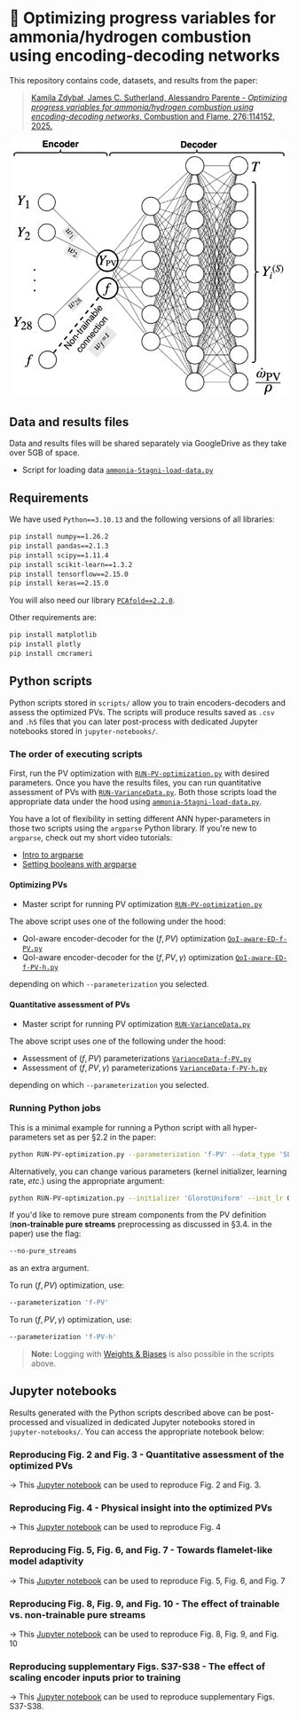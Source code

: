 # 📄 Optimizing progress variables for ammonia/hydrogen combustion using encoding-decoding networks

This repository contains code, datasets, and results from the paper:

> [Kamila Zdybał, James C. Sutherland, Alessandro Parente - *Optimizing progress variables for ammonia/hydrogen combustion using encoding-decoding networks*, Combustion and Flame, 276:114152, 2025.](https://www.sciencedirect.com/science/article/pii/S0010218025001907)

<p align="center">
  <img src="https://github.com/kamilazdybal/pv-optimization/raw/main/figures/ED-for-PV-optimization.png" width="500">
</p>

## Data and results files

Data and results files will be shared separately via GoogleDrive as they take over 5GB of space.

- Script for loading data [`ammonia-Stagni-load-data.py`](scripts/ammonia-Stagni-load-data.py)

## Requirements

We have used `Python==3.10.13` and the following versions of all libraries:

```bash
pip install numpy==1.26.2
pip install pandas==2.1.3
pip install scipy==1.11.4
pip install scikit-learn==1.3.2
pip install tensorflow==2.15.0
pip install keras==2.15.0
```

You will also need our library [`PCAfold==2.2.0`](https://pcafold.readthedocs.io/en/latest/index.html).

Other requirements are:

```bash
pip install matplotlib
pip install plotly
pip install cmcrameri
```

## Python scripts

Python scripts stored in `scripts/` allow you to train encoders-decoders and assess the optimized PVs.
The scripts will produce results saved as `.csv` and `.h5` files that you can later post-process with dedicated
Jupyter notebooks stored in `jupyter-notebooks/`.

### The order of executing scripts

First, run the PV optimization with [`RUN-PV-optimization.py`](scripts/RUN-PV-optimization.py) with desired parameters. 
Once you have the results files, you can run quantitative assessment of PVs with [`RUN-VarianceData.py`](scripts/RUN-VarianceData.py). 
Both those scripts load the appropriate data under the hood using [`ammonia-Stagni-load-data.py`](scripts/ammonia-Stagni-load-data.py).

You have a lot of flexibility in setting different ANN hyper-parameters in those two scripts using the `argparse` Python library.
If you're new to `argparse`, check out my short video tutorials:

- [Intro to argparse](https://youtu.be/ONCv_ql2xpE)
- [Setting booleans with argparse](https://youtu.be/8gfFteE6jz0)

#### Optimizing PVs

- Master script for running PV optimization [`RUN-PV-optimization.py`](scripts/RUN-PV-optimization.py)

The above script uses one of the following under the hood:

- QoI-aware encoder-decoder for the $(f, PV)$ optimization [`QoI-aware-ED-f-PV.py`](scripts/QoI-aware-ED-f-PV.py)
- QoI-aware encoder-decoder for the $(f, PV, \gamma)$ optimization [`QoI-aware-ED-f-PV-h.py`](scripts/QoI-aware-ED-f-PV-h.py)

depending on which `--parameterization` you selected.

#### Quantitative assessment of PVs

- Master script for running PV optimization [`RUN-VarianceData.py`](scripts/RUN-VarianceData.py)

The above script uses one of the following under the hood:

- Assessment of $(f, PV)$ parameterizations [`VarianceData-f-PV.py`](scripts/VarianceData-f-PV.py)
- Assessment of $(f, PV, \gamma)$ parameterizations [`VarianceData-f-PV-h.py`](scripts/VarianceData-f-PV-h.py)

depending on which `--parameterization` you selected.

### Running Python jobs

This is a minimal example for running a Python script with all hyper-parameters set as per §2.2 in the paper:

```bash
python RUN-PV-optimization.py --parameterization 'f-PV' --data_type 'SLF' --data_tag 'NH3-H2-air-25perc' --random_seeds_tuple 0 20 --target_variables_indices 0 1 3 5 6 9
```

Alternatively, you can change various parameters (kernel initializer, learning rate, *etc*.) using the appropriate argument:

```bash
python RUN-PV-optimization.py --initializer 'GlorotUniform' --init_lr 0.001 --parameterization 'f-PV' --data_type 'SLF' --data_tag 'NH3-H2-air-25perc' --random_seeds_tuple 0 20 --target_variables_indices 0 1 3 5 6 9
```

If you'd like to remove pure stream components from the PV definition (**non-trainable pure streams** preprocessing as discussed in §3.4. in the paper) use the flag:

```bash
--no-pure_streams
```

as an extra argument.

To run $(f, PV)$ optimization, use:

```bash
--parameterization 'f-PV'
```

To run $(f, PV, \gamma)$ optimization, use:

```bash
--parameterization 'f-PV-h'
```

> **Note:** Logging with [Weights & Biases](https://wandb.ai/site) is also possible in the scripts above.

## Jupyter notebooks

Results generated with the Python scripts described above can be post-processed and visualized 
in dedicated Jupyter notebooks stored in `jupyter-notebooks/`.
You can access the appropriate notebook below:

### Reproducing Fig. 2 and Fig. 3 - Quantitative assessment of the optimized PVs

→ This [Jupyter notebook](jupyter-notebooks/Figure-02-03-Quantitative-assessment-of-the-optimized-PVs.ipynb) can be used to reproduce Fig. 2 and Fig. 3.

### Reproducing Fig. 4 - Physical insight into the optimized PVs

→ This [Jupyter notebook](jupyter-notebooks/Figure-04-Physical-insight-into-the-optimized-PVs.ipynb) can be used to reproduce Fig. 4

### Reproducing Fig. 5, Fig. 6, and Fig. 7 - Towards flamelet-like model adaptivity

→ This [Jupyter notebook](jupyter-notebooks/Figure-05-06-07-Towards-flamelet-like-model-adaptivity.ipynb) can be used to reproduce Fig. 5, Fig. 6, and Fig. 7

### Reproducing Fig. 8, Fig. 9, and Fig. 10 - The effect of trainable vs. non-trainable pure streams

→ This [Jupyter notebook](jupyter-notebooks/Figure-08-09-10-Non-trainable-pure-streams.ipynb) can be used to reproduce Fig. 8, Fig. 9, and Fig. 10

### Reproducing supplementary Figs. S37-S38 - The effect of scaling encoder inputs prior to training

→ This [Jupyter notebook](jupyter-notebooks/SUPPLEMENT-Effect-of-scaling-encoder-inputs.ipynb) can be used to reproduce supplementary Figs. S37-S38.
